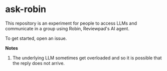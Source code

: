 # ask-robin
This repository is an experiment for people to access LLMs and communicate in a group using Robin, Reviewpad's AI agent.

To get started, open an issue.

**Notes**
1. The underlying LLM sometimes get overloaded and so it is possible that the reply does not arrive.
